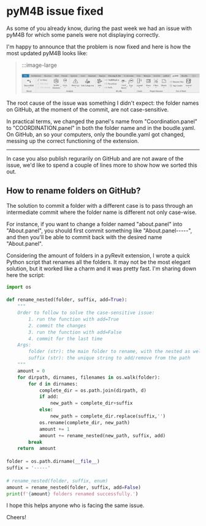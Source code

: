 <!-- {
"createdAt": "Oct 28, 2023",
"title": "pyM4B issue fixed",
"tags": ["pyRevit", "pyM4B", "Python"],
"votes": 0,
"views": 121,
"published": true
} -->

# pyM4B issue fixed

As some of you already know, during the past week we had an issue with pyM4B for which some panels were not displaying correctly.

I'm happy to announce that the problem is now fixed and here is how the most updated pyM4B looks like:

> :::image-large
>
> ![](./media/pyM4B-issue-fixed.png)

The root cause of the issue was something I didn't expect: the folder names on GitHub, at the moment of the commit, are not case-sensitive.

In practical terms, we changed the panel's name from "Coordination.panel" to "COORDINATION.panel" in both the folder name and in the boudle.yaml. On GitHub, an so your computers, only the boundle.yaml got changed, messing up the correct functioning of the extension.

---

In case you also publish regurarily on GitHub and are not aware of the issue, we'd like to spend a couple of lines more to show how we sorted this out.

## How to rename folders on GitHub?

The solution to commit a folder with a different case is to pass through an intermediate commit where the folder name is different not only case-wise.

For instance, if you want to change a folder named "about.panel" into "About.panel", you should first commit something like "About.panel-----", and then you'll be able to commit back with the desired name "About.panel".

Considering the amount of folders in a pyRevit extension, I wrote a quick Python script that renames all the folders. It may not be the most elegant solution, but it worked like a charm and it was pretty fast. I'm sharing down here the script:

```python
import os

def rename_nested(folder, suffix, add=True):
    """
    Order to follow to solve the case-sensitive issue:
        1. run the function with add=True
        2. commit the changes
        3. run the function with add=False
        4. commit for the last time
    Args:
        folder (str): the main folder to rename, with the nested as well
        suffix (str): the unique string to add/remove from the path
    """
    amount = 0
    for dirpath, dirnames, filenames in os.walk(folder):
        for d in dirnames:
            complete_dir = os.path.join(dirpath, d)
            if add:
                new_path = complete_dir+suffix
            else:
                new_path = complete_dir.replace(suffix,'')
            os.rename(complete_dir, new_path)
            amount += 1
            amount += rename_nested(new_path, suffix, add)
        break
    return  amount

folder = os.path.dirname(__file__)
suffix = '-----'

# rename_nested(folder, suffix, enum)
amount = rename_nested(folder, suffix, add=False)
print(f'{amount} folders renamed successfully.')
```

I hope this helps anyone who is facing the same issue.

Cheers!
